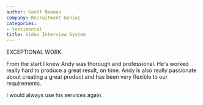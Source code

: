 ```yaml
---
author: Geoff Newman
company: Recruitment Genius
categories:
- testimonial
title: Video Interview System
---
```

EXCEPTIONAL WORK.

From the start I knew Andy was thorough and professional. He's worked really hard to produce a great result, on time. Andy is also really passionate about creating a great product and has been very flexible to our requirements.

I would always use his services again.